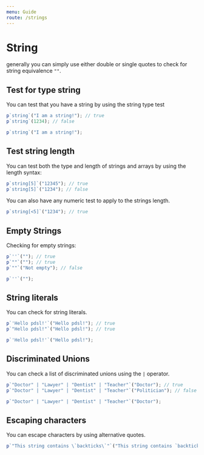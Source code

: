 ```yaml
---
menu: Guide
route: /strings
---
```


# String

generally you can simply use either double or single quotes to check for string equivalence `""`.

## Test for type string

You can test that you have a string by using the string type test

```javascript
p`string`("I am a string!"); // true
p`string`(1234); // false
```

```js
p`string`("I am a string!");
```

## Test string length

You can test both the type and length of strings and arrays by using the length syntax:

```javascript
p`string[5]`("12345"); // true
p`string[5]`("1234"); // false
```

You can also have any numeric test to apply to the strings length.

```js
p`string[<5]`("1234"); // true
```

## Empty Strings

Checking for empty strings:

```javascript
p`''`(""); // true
p`""`(""); // true
p`""`("Not empty"); // false
```

```js
p`''`("");
```

## String literals

You can check for string literals.

```javascript
p`'Hello pdsl!'`("Hello pdsl!"); // true
p`"Hello pdsl!"`("Hello pdsl!"); // true
```

```js
p`'Hello pdsl!'`("Hello pdsl!");
```

## Discriminated Unions

You can check a list of discriminated unions using the `|` operator.

```javascript
p`"Doctor" | "Lawyer" | "Dentist" | "Teacher"`("Doctor"); // true
p`"Doctor" | "Lawyer" | "Dentist" | "Teacher"`("Politician"); // false
```

```js
p`"Doctor" | "Lawyer" | "Dentist" | "Teacher"`("Doctor");
```

## Escaping characters

You can escape characters by using alternative quotes.

```js
p`"This string contains \`backticks\`"`("This string contains `backticks`"); // true
```

